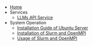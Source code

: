 * [Home](/)
* Services
	* [LLMs API Service](API.Service.md)
* System Operation
	* [Installation Guide of Ubuntu Server](UbuntuServerInstallation.md)
	* [Installation of Slurm and OpenMPI](InstallSlurmOpenMPI.md)
	* [Usage of Slurm and OpenMPI](UsageSlurmOpenMPI.md)